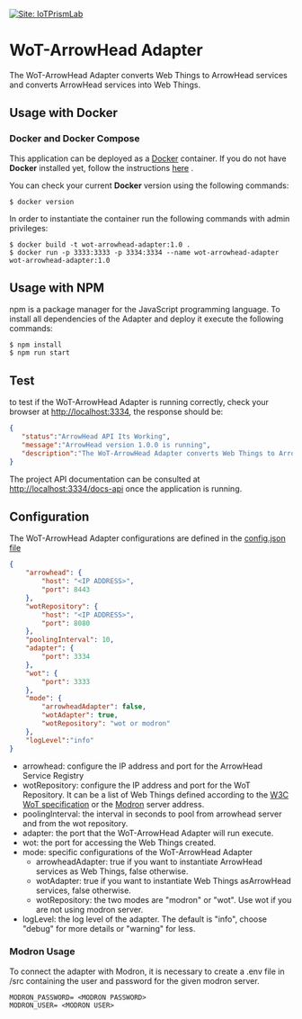 [![Site: IoTPrismLab](https://img.shields.io/badge/site-IoT%20Prism%20Lab-blue)](http://iot-prism-lab.nws.cs.unibo.it/)

# WoT-ArrowHead Adapter

The WoT-ArrowHead Adapter converts Web Things to ArrowHead services and converts ArrowHead services into Web Things.

## Usage with Docker

### Docker and Docker Compose

This application can be deployed as a [Docker](https://www.docker.com) container. If you do not have **Docker** installed yet, follow the instructions [here](https://docs.docker.com/install/) .

You can check your current **Docker** version using the following commands:

```console
$ docker version
```

In order to instantiate the container run the following commands with admin privileges:

```console
$ docker build -t wot-arrowhead-adapter:1.0 .
$ docker run -p 3333:3333 -p 3334:3334 --name wot-arrowhead-adapter wot-arrowhead-adapter:1.0 
```

## Usage with NPM

npm is a package manager for the JavaScript programming language. To install all dependencies of the Adapter and deploy it execute the following commands:

```console
$ npm install
$ npm run start
```

## Test

to test if the WoT-ArrowHead Adapter is running correctly, check your browser at <http://localhost:3334>, the response should be:
```json
{
   "status":"ArrowHead API Its Working",
   "message":"ArrowHead version 1.0.0 is running",
   "description":"The WoT-ArrowHead Adapter converts Web Things to ArrowHead services and converts ArrowHead services into Web Things"
}
```

The project API documentation can be consulted at <http://localhost:3334/docs-api> once the application is running.

## Configuration

The WoT-ArrowHead Adapter configurations are defined in the  [config.json file](src/config/conf.json)


```json
{
    "arrowhead": {
        "host": "<IP ADDRESS>",
        "port": 8443
    },
    "wotRepository": {
        "host": "<IP ADDRESS>",
        "port": 8080
    },
    "poolingInterval": 10,
    "adapter": {
        "port": 3334
    },
    "wot": {
        "port": 3333
    },
    "mode": {
        "arrowheadAdapter": false,
        "wotAdapter": true,
        "wotRepository": "wot or modron"
    },
    "logLevel":"info"
}
```
* arrowhead: configure the IP address and port for the ArrowHead Service Registry
* wotRepository: configure the IP address and port for the WoT Repository. It can be a list of Web Things defined according to the [W3C WoT specification](https://w3c.github.io/wot-discovery/) or the [Modron](https://api.modron.network/graphql) server address.
* poolingInterval: the interval in seconds to pool from arrowhead server and from the wot repository.
* adapter: the port that the WoT-ArrowHead Adapter will run execute.
* wot: the port for accessing the Web Things created.
* mode: specific configurations of the WoT-ArrowHead Adapter
  * arrowheadAdapter: true if you want to instantiate ArrowHead services as Web Things, false otherwise.
  * wotAdapter: true if you want to instantiate Web Things asArrowHead services, false otherwise.
  * wotRepository: the two modes are "modron" or "wot". Use wot if you are not using modron server.
* logLevel: the log level of the adapter. The default is "info", choose "debug" for more details or "warning" for less.

### Modron Usage

To connect the adapter with Modron, it is necessary to create a .env file in /src containing the user and password for the given modron server.

```
MODRON_PASSWORD= <MODRON PASSWORD>
MODRON_USER= <MODRON USER>
```
